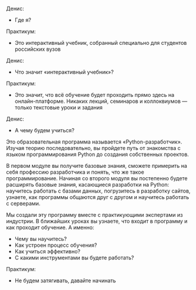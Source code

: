 

Денис:
- Где я?

Практикум:
- Это интерактивный учебник, собранный специально для студентов российских вузов

Денис:
- Что значит «интерактивный учебник»?

Практикум:
- Это значит, что всё обучение будет проходить прямо здесь на онлайн-платформе. Никаких лекций, семинаров и коллоквиумов — только текстовые уроки и задания

Денис:
- А чему будем учиться?

Это образовательная программа называется «Python-разработчик». Изучая теорию последовательно, вы пройдете путь от знакомства с языком программирования Python до создания собственных проектов.

В первом модуле вы получите базовые знания, сможете примерить на себя профессию разработчика и понять, что же такое программирование. Начиная со второго модуля вы постепенно будете расширять базовые знания, касающиеся разработки на Python: научитесь работать с базами данных, погрузитесь в разработку сайтов, узнаете, как программы общаются друг с другом и научитесь работать с серверами.

Мы создали эту программу вместе с практикующими экспертами из индустрии. В ближайших уроках вы узнаете, что входит в программу и как проходит обучение. А именно:

- Чему вы научитесь?
- Как устроен процесс обучения?
- Как учиться эффективно?
- С какими инструментами вы будете работать?

Практикум:
- Не будем затягивать, давайте начинать